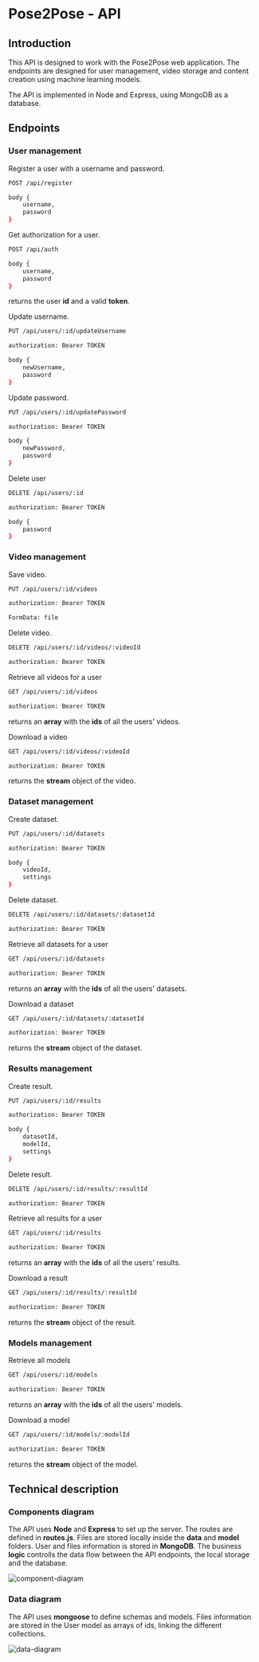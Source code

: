 # Pose2Pose - API

## Introduction

This API is designed to work with the Pose2Pose web application. The endpoints are designed for user management, video storage and content creation using machine learning models.

The API is implemented in Node and Express, using MongoDB as a database. 

## Endpoints

### User management

Register a user with a username and password.

```bash
POST /api/register
```

```bash
body {
    username, 
    password
}
```

Get authorization for a user.

```bash
POST /api/auth
```

```bash
body {
    username, 
    password
}
```

returns the user **id** and a valid **token**.

Update username.

```bash
PUT /api/users/:id/updateUsername
```

```bash
authorization: Bearer TOKEN
```

```bash
body {
    newUsername, 
    password
}
```

Update password.

```bash
PUT /api/users/:id/updatePassword
```

```bash
authorization: Bearer TOKEN
```

```bash
body {
    newPassword, 
    password
}
```

Delete user

```bash
DELETE /api/users/:id
```

```bash
authorization: Bearer TOKEN
```

```bash
body {
    password
}
```

### Video management

Save video.

```bash
PUT /api/users/:id/videos
```

```bash
authorization: Bearer TOKEN
```

```bash
FormData: file
```

Delete video.

```bash
DELETE /api/users/:id/videos/:videoId
```

```bash
authorization: Bearer TOKEN
```

Retrieve all videos for a user

```bash
GET /api/users/:id/videos
```

```bash
authorization: Bearer TOKEN
```

returns an **array** with the **ids** of all the users' videos.

Download a video

```bash
GET /api/users/:id/videos/:videoId
```

```bash
authorization: Bearer TOKEN
```

returns the **stream** object of the video.

### Dataset management

Create dataset.

```bash
PUT /api/users/:id/datasets
```

```bash
authorization: Bearer TOKEN
```

```bash
body {
    videoId,
    settings
}
```

Delete dataset.

```bash
DELETE /api/users/:id/datasets/:datasetId
```

```bash
authorization: Bearer TOKEN
```

Retrieve all datasets for a user

```bash
GET /api/users/:id/datasets
```

```bash
authorization: Bearer TOKEN
```
returns an **array** with the **ids** of all the users' datasets.

Download a dataset

```bash
GET /api/users/:id/datasets/:datasetId
```

```bash
authorization: Bearer TOKEN
```

returns the **stream** object of the dataset.


### Results management

Create result.

```bash
PUT /api/users/:id/results
```
```bash
authorization: Bearer TOKEN
```
```bash
body {
    datasetId,
    modelId,
    settings
}
```
Delete result.

```bash
DELETE /api/users/:id/results/:resultId
```

```bash
authorization: Bearer TOKEN
```

Retrieve all results for a user

```bash
GET /api/users/:id/results
```

```bash
authorization: Bearer TOKEN
```
returns an **array** with the **ids** of all the users' results.

Download a result

```bash
GET /api/users/:id/results/:resultId
```

```bash
authorization: Bearer TOKEN
```

returns the **stream** object of the result.


### Models management

Retrieve all models

```bash
GET /api/users/:id/models
```

```bash
authorization: Bearer TOKEN
```
returns an **array** with the **ids** of all the users' models.

Download a model

```bash
GET /api/users/:id/models/:modelId
```

```bash
authorization: Bearer TOKEN
```

returns the **stream** object of the model.


## Technical description

### Components diagram

The API uses **Node** and **Express** to set up the server. The routes are defined in **routes.js**. Files are stored locally inside the **data** and **model** folders. User and files information is stored in **MongoDB**. The business **logic** controlls the data flow between the API endpoints, the local storage and the database.

![component-diagram](documentation/component-diagram-api.png)

### Data diagram

The API uses **mongoose** to define schemas and models. Files information are stored in the User model as arrays of ids, linking the different collections.

![data-diagram](documentation/data-diagram-api.png)